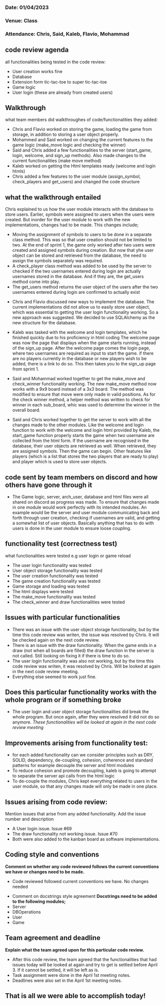 ### Date: 01/04/2023
### Venue: Class
### Attendance: Chris, Said, Kaleb, Flavio, Mohammad

## code review agenda
all functionalities being tested in the code review:
- User creation works fine
- Database
- Extension form tic-tac-toe to super tic-tac-toe
- Game logic
- User login (these are already from created users)

## Walkthrough
what team members did walkthroughes of code/functionalities they added:
- Chris and Flavio worked on storing the game, loading the game from storage, in addition to storing a user object
properly. 
- Mohammed and Said worked on changing the current features to the game logic (make_move logic and checking the winner)
- Said and Chris added a few functionalities to the server (start_game, login, welcome, and sign_up methods). Also made 
changes to the current functionalities (make move method)
- Kaleb worked on getting the Html templates ready (welcome and login htmls)
- Chris added a few features to the user module (assign_symbol, check_players and get_users) and changed the code structure

## what the walkthrough entailed
Chris explained to us how the user module interacts with the database to store users. Earlier, symbols were assigned 
to users when the users were created. But inorder for the user module to work with the new implementations, changes had
to be made. This changes include;
* Moving the assignment of symbols to users to be done in a separate class method. This was so that user creation should 
not be limited to two. At the end of sprint 1, the game only worked after two users were created and assigned symbols
during creation. But now that yhe user object can be stored and retrieved from the database, the need to assign the symbols
separately was required.
* A check_player class method was added to be used by the server to checked if the two usernames entered during login are
actually usernames stored in the database. And if they are, the get_users method come into play.
* The get_users method returns the user object of the users after the two usernames entered during login are confirmed to 
actually exist

- Chris and Flavio discussed new ways to implement the database. The current implementations did not allow us to easily store
user object, which was essential to getting the user login functionality working. So a new approach was suggested. 
We decided to use SQLAlchemy as the new structure for the database.

- Kaleb was tasked with the welcome and login templates, which he finished quickly due to his proficiency in html coding
The welcome page was now the page that displays when the game starts running, instead of the sign_up page. After the welcome
page comes the login page, where two usernames are required as input to start the game. if there are no players currently
in the database or new players wish to be added, there is a link to do so. This then takes you to the sign_up page from 
sprint 1.

- Said and Mohammad worked together to get the make_move and check_winner functionality working. The new make_move method
now works with a 9x9 board instead of a 3x3 board. The method was modified to ensure that move were only made in valid 
positions. As for the check winner method, a helper method was written to check for winner in each sub_board, whic was used
to determine the winner in the overall board.

- Said and Chris worked together to get the server to work with all the changes made to the other modules. Like the welcome 
and login function to work with the welcome and login html provided by Kaleb, the start_game function properly starts the
game when two username are collected from the html form. If the username are recognised in the database, their user objects
are retrieved as well. When retrieved, they are assigned symbols. Then the game can begin. Other features like players (which
is a list that stores the two players that are ready to play) and player which is used to store user objects. 

## code sent by team members on discord and how others have gone through it
- The Game logic, server, arch_user, database and html files were all shared on discord as progress was made. To ensure
that changes made in one module would work perfectly with its intended modules. An example would be the server and user module
communicating back and forth through user creation, checking if usernames are valid, and getting a somewhat list of user
objects. Basically anything that has to do with users is done in the user module to ensure loose coupling.


## functionality test (correctness test)
what functionalities were tested e.g user login or game reload
* The user login functionality was tested
* User object storage functionality was tested
* The user creation functionality was tested
* The game creation functionality was tested
* Game storage and loading was tested
* The html displays were tested
* The make_move functionality was tested
* The check_winner and draw functionalities were tested

## Issues with  particular functionalities
* There was an issue with the user object storage functionality, but by the time this code review was writen, the issue
was resolved by Chris. It will be checked again on the next code review.
* There is an issue with the draw functionality. When the game ends in a draw (not when all boards are filled) the draw function in the 
server is not called. Still looking on fixing it if there is time to do so.
* The user login functionality was also not working, but by the time this code review was writen, it was resolved by Chris.
Will be looked at again in the next code review meeting.
* Everything else seemed to work just fine.

## Does this particular functionality works with the whole program or if something broke
* The user login and user object storage functionalities did break the whole program. But once again, after they were resolved 
it did not do so anymore. *These functionalities will be looked at again in the next code review meeting*

## Improvements arising from functionality test:
- for each added functionality can we consider principles such as DRY, SOLID, dependency, de-coupling, cohesion, coherence and standard patterns for example decouple the server and html modules
- To reduce cohesion and promote decoupling, kaleb is going to attempt to separate the server api calls from the html logic 
- To de-couple the modules, Chris kept everything related to users in the user module, so that any changes made will only be made
in one place.

## Issues arising from code review:
Mention issues that arise from any added functionality. Add the issue number and description
* A User login issue. Issue #69
* The draw functionality not working issue. Issue #70
* Both were also added to the kanban board as software implementations.

## Coding style and conventions
**Comment on whether any code reviewed follows the current conventions we have or changes need to be made.**
* Code reviewed followed current conventions we have. No changes needed

- Comment on docstrings style agreement 
**Docstrings need to be added to the following modules;** 
- Server
- DBOperations
- User
- Game

## Team agreement and deadline
**Explain what the team agreed upon for this particular code review.** 
* After this code review, the team agreed that the functionalities that had issues today will be looked at again and try
to get is settled before April 3. If it cannot be settled, it will be left as is.
* Task assignment were done in the April 1st meeting notes.
* Deadlines were also set in the April 1st meeting notes.

## That is all we were able to accomplish today!
